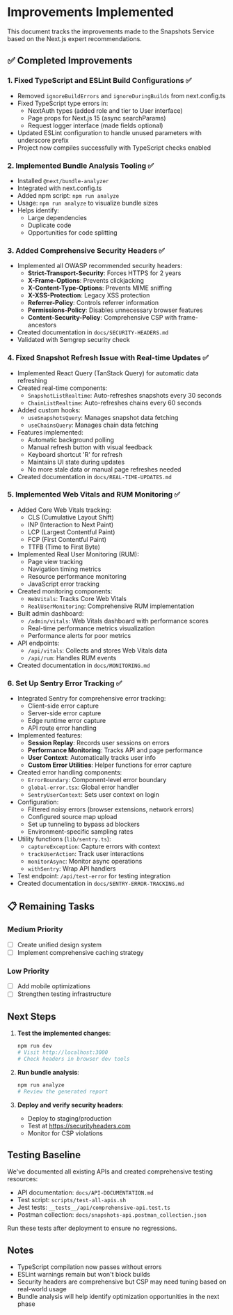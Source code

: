 # Improvements Implemented

This document tracks the improvements made to the Snapshots Service based on the Next.js expert recommendations.

## ✅ Completed Improvements

### 1. **Fixed TypeScript and ESLint Build Configurations** ✅
- Removed `ignoreBuildErrors` and `ignoreDuringBuilds` from next.config.ts
- Fixed TypeScript type errors in:
  - NextAuth types (added role and tier to User interface)
  - Page props for Next.js 15 (async searchParams)
  - Request logger interface (made fields optional)
- Updated ESLint configuration to handle unused parameters with underscore prefix
- Project now compiles successfully with TypeScript checks enabled

### 2. **Implemented Bundle Analysis Tooling** ✅
- Installed `@next/bundle-analyzer`
- Integrated with next.config.ts
- Added npm script: `npm run analyze`
- Usage: `npm run analyze` to visualize bundle sizes
- Helps identify:
  - Large dependencies
  - Duplicate code
  - Opportunities for code splitting

### 3. **Added Comprehensive Security Headers** ✅
- Implemented all OWASP recommended security headers:
  - **Strict-Transport-Security**: Forces HTTPS for 2 years
  - **X-Frame-Options**: Prevents clickjacking
  - **X-Content-Type-Options**: Prevents MIME sniffing
  - **X-XSS-Protection**: Legacy XSS protection
  - **Referrer-Policy**: Controls referrer information
  - **Permissions-Policy**: Disables unnecessary browser features
  - **Content-Security-Policy**: Comprehensive CSP with frame-ancestors
- Created documentation in `docs/SECURITY-HEADERS.md`
- Validated with Semgrep security check

### 4. **Fixed Snapshot Refresh Issue with Real-time Updates** ✅
- Implemented React Query (TanStack Query) for automatic data refreshing
- Created real-time components:
  - `SnapshotListRealtime`: Auto-refreshes snapshots every 30 seconds
  - `ChainListRealtime`: Auto-refreshes chains every 60 seconds
- Added custom hooks:
  - `useSnapshotsQuery`: Manages snapshot data fetching
  - `useChainsQuery`: Manages chain data fetching
- Features implemented:
  - Automatic background polling
  - Manual refresh button with visual feedback
  - Keyboard shortcut 'R' for refresh
  - Maintains UI state during updates
  - No more stale data or manual page refreshes needed
- Created documentation in `docs/REAL-TIME-UPDATES.md`

### 5. **Implemented Web Vitals and RUM Monitoring** ✅
- Added Core Web Vitals tracking:
  - CLS (Cumulative Layout Shift)
  - INP (Interaction to Next Paint) 
  - LCP (Largest Contentful Paint)
  - FCP (First Contentful Paint)
  - TTFB (Time to First Byte)
- Implemented Real User Monitoring (RUM):
  - Page view tracking
  - Navigation timing metrics
  - Resource performance monitoring
  - JavaScript error tracking
- Created monitoring components:
  - `WebVitals`: Tracks Core Web Vitals
  - `RealUserMonitoring`: Comprehensive RUM implementation
- Built admin dashboard:
  - `/admin/vitals`: Web Vitals dashboard with performance scores
  - Real-time performance metrics visualization
  - Performance alerts for poor metrics
- API endpoints:
  - `/api/vitals`: Collects and stores Web Vitals data
  - `/api/rum`: Handles RUM events
- Created documentation in `docs/MONITORING.md`

### 6. **Set Up Sentry Error Tracking** ✅
- Integrated Sentry for comprehensive error tracking:
  - Client-side error capture
  - Server-side error capture
  - Edge runtime error capture
  - API route error handling
- Implemented features:
  - **Session Replay**: Records user sessions on errors
  - **Performance Monitoring**: Tracks API and page performance
  - **User Context**: Automatically tracks user info
  - **Custom Error Utilities**: Helper functions for error capture
- Created error handling components:
  - `ErrorBoundary`: Component-level error boundary
  - `global-error.tsx`: Global error handler
  - `SentryUserContext`: Sets user context on login
- Configuration:
  - Filtered noisy errors (browser extensions, network errors)
  - Configured source map upload
  - Set up tunneling to bypass ad blockers
  - Environment-specific sampling rates
- Utility functions (`lib/sentry.ts`):
  - `captureException`: Capture errors with context
  - `trackUserAction`: Track user interactions
  - `monitorAsync`: Monitor async operations
  - `withSentry`: Wrap API handlers
- Test endpoint: `/api/test-error` for testing integration
- Created documentation in `docs/SENTRY-ERROR-TRACKING.md`

## 📋 Remaining Tasks

### Medium Priority
- [ ] Create unified design system
- [ ] Implement comprehensive caching strategy

### Low Priority
- [ ] Add mobile optimizations
- [ ] Strengthen testing infrastructure

## Next Steps

1. **Test the implemented changes**:
   ```bash
   npm run dev
   # Visit http://localhost:3000
   # Check headers in browser dev tools
   ```

2. **Run bundle analysis**:
   ```bash
   npm run analyze
   # Review the generated report
   ```

3. **Deploy and verify security headers**:
   - Deploy to staging/production
   - Test at https://securityheaders.com
   - Monitor for CSP violations

## Testing Baseline

We've documented all existing APIs and created comprehensive testing resources:
- API documentation: `docs/API-DOCUMENTATION.md`
- Test script: `scripts/test-all-apis.sh`
- Jest tests: `__tests__/api/comprehensive-api.test.ts`
- Postman collection: `docs/snapshots-api.postman_collection.json`

Run these tests after deployment to ensure no regressions.

## Notes

- TypeScript compilation now passes without errors
- ESLint warnings remain but won't block builds
- Security headers are comprehensive but CSP may need tuning based on real-world usage
- Bundle analysis will help identify optimization opportunities in the next phase